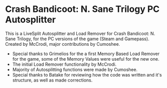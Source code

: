 # Crash Bandicoot: N. Sane Trilogy PC Autosplitter

This is a LiveSplit Autosplitter and Load Remover for Crash Bandicoot: N. Sane Trilogy, for the PC versions of the game (Steam and Gamepass). Created by McCrodi, major contributions by Cumoshee.

- Special thanks to Grimelios for the a first Memory Based Load Remover for the game, some of the Memory Values were useful for the new one.
- The initial Load Remover functionality by McCrodi.
- Majority of Autosplitting functions were made by Cumoshee.
- Special thanks to Batake for reviewing how the code was written and it's structure, as well as made corrections.
